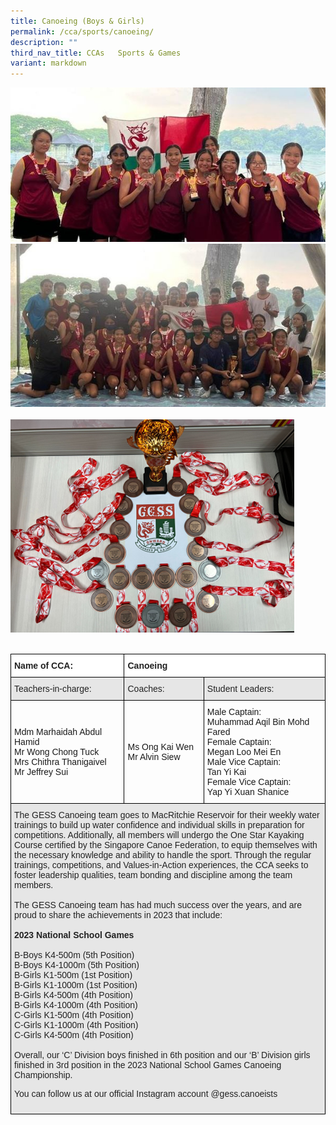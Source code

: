 ```yaml
---
title: Canoeing (Boys & Girls)
permalink: /cca/sports/canoeing/
description: ""
third_nav_title: CCAs   Sports & Games
variant: markdown
---
```

![](/images/canoe%201.jpg)
<br>
![](/images/canoe%202.jpg)	
<br>
![](/images/Canoe-1%20(1).png)	
<br>

<style type="text/css">
.tg  {border-collapse:collapse;border-spacing:0;}
.tg td{border-color:black;border-style:solid;border-width:1px;font-family:Arial, sans-serif;font-size:14px;
  overflow:hidden;padding:10px 5px;word-break:normal;}
.tg th{border-color:black;border-style:solid;border-width:1px;font-family:Arial, sans-serif;font-size:14px;
  font-weight:normal;overflow:hidden;padding:10px 5px;word-break:normal;}
.tg .tg-l2bf{background-color:#FFF;color:#222;font-weight:bold;text-align:left;vertical-align:top}
.tg .tg-h5mn{background-color:#E6E6E6;color:#222;text-align:left;vertical-align:middle}
.tg .tg-1ppo{background-color:#FFF;color:#222;text-align:left;vertical-align:middle}
</style>
<table class="tg">
<thead>
  <tr>
    <th class="tg-l2bf"><span style="font-weight:bold">Name of CCA:</span></th>
    <th class="tg-l2bf" colspan="2"><span style="font-weight:bold">Canoeing</span></th>
  </tr>
</thead>
<tbody>
  <tr>
    <td class="tg-h5mn">Teachers-in-charge:</td>
    <td class="tg-h5mn">Coaches:</td>
    <td class="tg-h5mn">Student Leaders:</td>
  </tr>
  <tr>
    <td class="tg-tsok">Mdm Marhaidah Abdul Hamid<br>Mr Wong Chong Tuck<br>Mrs Chithra Thanigaivel<br>Mr Jeffrey Sui</td>
    <td class="tg-tsok">Ms Ong Kai Wen<br>Mr Alvin Siew</td>
    <td class="tg-tsok">Male Captain:<br>Muhammad Aqil Bin Mohd Fared<br>Female Captain:<br>Megan Loo Mei En<br>Male Vice Captain:<br>Tan Yi Kai<br>Female Vice Captain:<br>Yap Yi Xuan Shanice</td>
  </tr>
  <tr>
    <td class="tg-h5mn" colspan="3">The GESS Canoeing team goes to MacRitchie Reservoir for their weekly water trainings to build up water confidence and individual skills in preparation for competitions. Additionally, all members will undergo the One Star Kayaking Course certified by the Singapore Canoe Federation, to equip themselves with the necessary knowledge and ability to handle the sport. Through the regular trainings, competitions, and Values-in-Action experiences, the CCA seeks to foster leadership qualities, team bonding and discipline among the team members.  
<br><br>  
The GESS Canoeing team has had much success over the years, and are proud to share the achievements in 2023 that include:<br><br><span style="font-weight:bold">2023 National School Games</span><br><br>
B-Boys K4-500m (5th Position)<br>
B-Boys K4-1000m (5th Position)<br>  
B-Girls K1-500m (1st Position)<br>  
B-Girls K1-1000m (1st Position)<br>
B-Girls K4-500m (4th Position)<br>
B-Girls K4-1000m (4th Position)<br>
C-Girls K1-500m (4th Position)<br>
C-Girls K1-1000m (4th Position)<br>
C-Girls K4-500m (4th Position)<br>
<br>  
Overall, our ‘C’ Division boys finished in 6th position and our ‘B’ Division girls finished in 3rd position in the 2023 National School Games Canoeing Championship.  
  
You can follow us at our official Instagram account @gess.canoeists</td>
  </tr>
</tbody>
</table>
